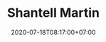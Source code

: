 ---
title     : Shantell Martin
thumbnail : shantell-martin
address   : https://shantellmartin.art
sitemap   : false
date      : 2020-07-18T08:17:00+07:00
---